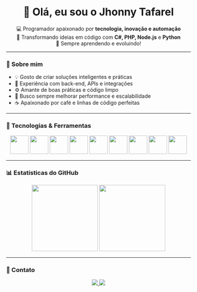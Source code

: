 <h1 align="center">👋 Olá, eu sou o Jhonny Tafarel</h1>

<p align="center">
  💻 Programador apaixonado por <b>tecnologia, inovação e automação</b><br>
  🚀 Transformando ideias em código com <b>C#, PHP, Node.js</b> e <b>Python</b><br>
  🧠 Sempre aprendendo e evoluindo!
</p>

---

### 🚀 Sobre mim
- 💡 Gosto de criar soluções inteligentes e práticas  
- 🧰 Experiência com back-end, APIs e integrações  
- ⚙️ Amante de boas práticas e código limpo  
- 🎯 Busco sempre melhorar performance e escalabilidade  
- ☕ Apaixonado por café e linhas de código perfeitas  

---

### 🧠 Tecnologias & Ferramentas
<p align="center">
  <img src="https://cdn.jsdelivr.net/gh/devicons/devicon/icons/csharp/csharp-original.svg" width="50" height="50"/>
  <img src="https://cdn.jsdelivr.net/gh/devicons/devicon/icons/php/php-original.svg" width="50" height="50"/>
  <img src="https://cdn.jsdelivr.net/gh/devicons/devicon/icons/nodejs/nodejs-original.svg" width="50" height="50"/>
  <img src="https://cdn.jsdelivr.net/gh/devicons/devicon/icons/python/python-original.svg" width="50" height="50"/>
  <img src="https://cdn.jsdelivr.net/gh/devicons/devicon/icons/javascript/javascript-original.svg" width="50" height="50"/>
  <img src="https://cdn.jsdelivr.net/gh/devicons/devicon/icons/html5/html5-original.svg" width="50" height="50"/>
  <img src="https://cdn.jsdelivr.net/gh/devicons/devicon/icons/css3/css3-original.svg" width="50" height="50"/>
  <img src="https://cdn.jsdelivr.net/gh/devicons/devicon/icons/git/git-original.svg" width="50" height="50"/>
  <img src="https://cdn.jsdelivr.net/gh/devicons/devicon/icons/docker/docker-original.svg" width="50" height="50"/>
</p>

---

### 📊 Estatísticas do GitHub
<p align="center">
  <img height="180em" src="https://github-readme-stats.vercel.app/api?username=jhonnytafarelxd&show_icons=true&theme=tokyonight&locale=pt-br"/>
  <img height="180em" src="https://github-readme-stats.vercel.app/api/top-langs/?username=jhonnytafarelxd&layout=compact&theme=tokyonight&locale=pt-br"/>
</p>

---

### 🔗 Contato
<p align="center">
  <a href="mailto:jhonnytafarel@gmail.com">
    <img src="https://img.shields.io/badge/Gmail-D14836?style=for-the-badge&logo=gmail&logoColor=white"/>
  </a>
  <a href="https://github.com/jhonnytafarelxd">
    <img src="https://img.shields.io/badge/GitHub-171515?style=for-the-badge&logo=github&logoColor=white"/>
  </a>
</p>

